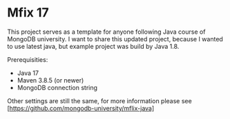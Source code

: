 # Mfix 17

This project serves as a template for anyone following Java course of MongoDB university.
I want to share this updated project, because I wanted to use latest java, but example project was
build by Java 1.8.

Prerequisities:
* Java 17
* Maven 3.8.5 (or newer)
* MongoDB connection string 

Other settings are still the same, for more information please see
[https://github.com/mongodb-university/mflix-java]

